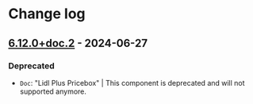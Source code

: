 # Change log

## [6.12.0+doc.2](https://github.com/cake-hub/lidl-web-bootstrap_theme/tree/v6.12.0+doc.2) - 2024-06-27

### Deprecated

* `Doc`: "Lidl Plus Pricebox" | This component is deprecated and will not supported anymore.
